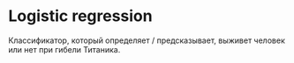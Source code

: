 # Logistic regression
Классификатор, который определяет / предсказывает, выживет человек или нет при гибели Титаника.
